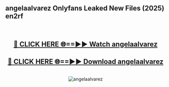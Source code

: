 <h2>angelaalvarez Onlyfans Leaked New Files (2025) en2rf</h2>
<br>
<div align="center">
<h2><a href="https://mediafiles.top/angelaalvarez&ref=git" rel="nofollow">🔴 CLICK HERE 🌐==►► Watch angelaalvarez</a></h2>
<h2><a href="https://mediafiles.top/angelaalvarez&ref=git" rel="nofollow">🔴 CLICK HERE 🌐==►► Download angelaalvarez</a></h2>
<br>
<a href="https://mediafiles.top/angelaalvarez&ref=git" rel="nofollow" data-target="animated-image.originalLink"><img src="https://i.ibb.co.com/xMMVF88/686577567.gif" alt="angelaalvarez" style="max-width: 100%; display: inline-block;" data-target="animated-image.originalImage"></a>
</div>
<br>
<br>